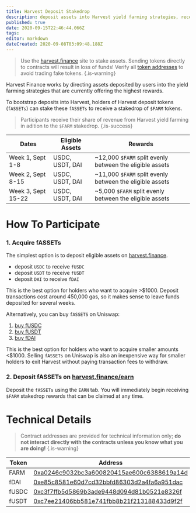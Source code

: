 ```yaml
---
title: Harvest Deposit Stakedrop
description: deposit assets into Harvest yield farming strategies, receive FARM
published: true
date: 2020-09-15T22:46:44.066Z
tags: 
editor: markdown
dateCreated: 2020-09-08T03:09:48.188Z
---
```


> Use the [harvest.finance](https://harvest.finance) site to stake assets. Sending tokens directly to contracts will result in loss of funds! Verify all [token addresses](https://github.com/harvest-finance/harvest) to avoid trading fake tokens.
{.is-warning}

Harvest Finance works by directing assets deposited by users into the yield farming strategies that are currently offering the highest rewards.

To bootstrap deposits into Harvest, holders of Harvest deposit tokens (`fASSETs`) can stake these `fASSETs` to receive a stakedrop of `$FARM` tokens.

> Participants receive their share of revenue from Harvest yield farming in adition to the `$FARM` stakedrop.
{.is-success}


| Dates  | Eligible Assets | Rewards |
|--------|-----------------|---------|
| Week 1, Sept 1-8  | USDC, USDT, DAI | ~12,000 `$FARM` split evenly between the eligible assets|     
| Week 2, Sept 8-15 | USDC, USDT, DAI | ~11,000 `$FARM` split evenly between the eligible assets|     
| Week 3, Sept 15-22 | USDC, USDT, DAI | ~5,000 `$FARM` split evenly between the eligible assets|  

# How To Participate

### 1. Acquire fASSETs

The simplest option is to deposit eligible assets on [harvest.finance](https://harvest.finance).

- deposit `USDC` to receive `fUSDC`
- deposit `USDT` to receive `fUSDT`
- deposit `DAI` to receive `fDAI`

This is the best option for holders who want to acquire >$1000. Deposit transactions cost around 450,000 gas, so it makes sense to leave funds deposited for several weeks.

Alternatively, you can buy `fASSETS` on Uniswap:

1. [buy fUSDC](https://app.uniswap.org/#/swap?outputCurrency=0xc3f7ffb5d5869b3ade9448d094d81b0521e8326f)
2. [buy fUSDT](https://app.uniswap.org/#/swap?outputCurrency=0xc7ee21406bb581e741fbb8b21f213188433d9f2f)
3. [buy fDAI](http://uniswap.exchange/swap?outputCurrency=0xe85c8581e60d7cd32bbfd86303d2a4fa6a951dac)

This is the best option for holders who want to acquire smaller amounts <$1000. Selling `fASSETs` on Uniswap is also an inexpensive way for smaller holders to exit Harvest without paying transaction fees to withdraw.

### 2. Deposit fASSETs on [harvest.finance/earn](https://harvest.finance/earn)

Deposit the `fASSETs` using the `EARN` tab. You will immediately begin receiving `$FARM` stakedrop rewards that can be claimed at any time.




# Technical Details

> Contract addresses are provided for technical information only; **do not interact directly with the contracts unless you know what you are doing!**
{.is-warning}


| Token | Address | Rewards Staking Pool |
|-------|---------|--------------|
| FARM  | [0xa0246c9032bc3a600820415ae600c6388619a14d][es-farm]  | [0xae024F29C26D6f71Ec71658B1980189956B0546D][es-pool-farm-week1] |
| fDAI  | [0xe85c8581e60d7cd32bbfd86303d2a4fa6a951dac][es-fdai]  | [0xF9E5f9024c2f3f2908A1d0e7272861a767C9484b][es-pool-fdai-week1] |
| fUSDC | [0xc3f7ffb5d5869b3ade9448d094d81b0521e8326f][es-fusdc] | [0xE1f9A3EE001a2EcC906E8de637DBf20BB2d44633][es-pool-fusdc-week1] |
| fUSDT | [0xc7ee21406bb581e741fbb8b21f213188433d9f2f][es-fusdt] | [0x5bd997039FFF16F653EF15D1428F2C791519f58d][es-pool-fusdt-week1] |








[es-farm]: https://etherscan.io/token/0xa0246c9032bc3a600820415ae600c6388619a14d
[es-fusdc]: https://etherscan.io/token/0xc3f7ffb5d5869b3ade9448d094d81b0521e8326f
[es-fusdt]: https://etherscan.io/token/0xc7ee21406bb581e741fbb8b21f213188433d9f2f
[es-fdai]: https://etherscan.io/token/0xe85c8581e60d7cd32bbfd86303d2a4fa6a951dac

[es-fdai-contract]: https://etherscan.io/address/0xe85c8581e60d7cd32bbfd86303d2a4fa6a951dac#readContract
[es-fusdt-contract]: https://etherscan.io/address/0xc7ee21406bb581e741fbb8b21f213188433d9f2f#readContract
[es-fusdc-contract]: https://etherscan.io/address/0xc3f7ffb5d5869b3ade9448d094d81b0521e8326f#readContract

[es-pool-farm-week1]: https://etherscan.io/address/0xae024F29C26D6f71Ec71658B1980189956B0546D#readContract
[es-pool-fdai-week1]: https://etherscan.io/address/0xF9E5f9024c2f3f2908A1d0e7272861a767C9484b#readContract
[es-pool-fusdc-week1]: https://etherscan.io/address/0xE1f9A3EE001a2EcC906E8de637DBf20BB2d44633#readContract
[es-pool-fusdt-week1]: https://etherscan.io/address/0x5bd997039FFF16F653EF15D1428F2C791519f58d#readContract

[es-withdraw-buffer]: https://etherscan.io/tx/0x70fddec35fcf1f89fbfff90972be0e04ce0ae8c34abfaf2900e5210fdf86303e
[es-withdraw-nobuffer]: https://etherscan.io/tx/0x959045e3c8fb26a9eeab00e5ebe11fe62012cc7148f4d025c4c7f75ec0bed0bb
[uni-fusdc]: https://app.uniswap.org/#/swap?outputCurrency=0xc3f7ffb5d5869b3ade9448d094d81b0521e8326f












